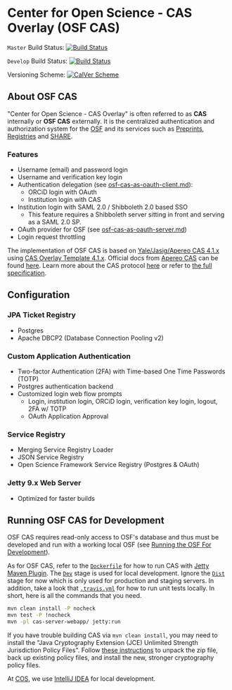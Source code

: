 # Center for Open Science - CAS Overlay (OSF CAS)

`Master` Build Status: [![Build Status](https://travis-ci.org/CenterForOpenScience/cas-overlay.svg?branch=master)](https://travis-ci.org/CenterForOpenScience/cas-overlay)

`Develop` Build Status: [![Build Status](https://travis-ci.org/CenterForOpenScience/cas-overlay.svg?branch=develop)](https://travis-ci.org/CenterForOpenScience/cas-overlay)

Versioning Scheme:  [![CalVer Scheme](https://img.shields.io/badge/calver-YY.MINOR.MICRO-22bfda.svg)](http://calver.org)

## About OSF CAS

"Center for Open Science - CAS Overlay" is often referred to as **CAS** internally or **OSF CAS** externally. It is the centralized authentication and authorization system for the [OSF](https://osf.io/) and its services such as [Preprints](https://osf.io/preprints/), [Registries](https://osf.io/registries) and [SHARE](https://share.osf.io/).

### Features

* Username (email) and password login
* Username and verification key login
* Authentication delegation (see [osf-cas-as-oauth-client.md](https://github.com/CenterForOpenScience/cas-overlay/blob/develop/docs/osf-cas-as-oauth-client.md)):
  * ORCiD login with OAuth
  * Institution login with CAS
* Institution login with SAML 2.0 / Shibboleth 2.0 based SSO 
  * This feature requires a Shibboleth server sitting in front and serving as a SAML 2.0 SP.
* OAuth provider for OSF (see [osf-cas-as-oauth-server.md](https://github.com/CenterForOpenScience/cas-overlay/blob/develop/docs/osf-cas-as-oauth-server.md))
* Login request throttling

The implementation of OSF CAS is based on [Yale/Jasig/Apereo CAS 4.1.x](https://github.com/apereo/cas/tree/4.1.x) using [CAS Overlay Template 4.1.x](https://github.com/apereo/cas-overlay-template/tree/4.1). Official docs from [Apereo CAS](https://www.apereo.org/projects/cas) can be found [here](https://apereo.github.io/cas/4.1.x). Learn more about the CAS protocol [here](https://apereo.github.io/cas/4.1.x/protocol/CAS-Protocol.html) or refer to [the full specification](https://apereo.github.io/cas/4.1.x/protocol/CAS-Protocol-Specification.html).

## Configuration

### JPA Ticket Registry

* Postgres
* Apache DBCP2 (Database Connection Pooling v2)

### Custom Application Authentication

* Two-factor Authentication (2FA) with Time-based One Time Passwords (TOTP)
* Postgres authentication backend
* Customized login web flow prompts
  * Login, institution login, ORCiD login, verification key login, logout, 2FA w/ TOTP
  * OAuth Application Approval

### Service Registry

* Merging Service Registry Loader
* JSON Service Registry
* Open Science Framework Service Registry (Postgres & OAuth)

### Jetty 9.x Web Server

* Optimized for faster builds

## Running OSF CAS for Development

OSF CAS requires read-only access to OSF's database and thus must be developed and run with a working local OSF (see [Running the OSF For Development](https://github.com/CenterForOpenScience/osf.io/blob/develop/README-docker-compose.md)).

As for OSF CAS, refer to the [`Dockerfile`](https://github.com/CenterForOpenScience/cas-overlay/blob/develop/Dockerfile) for how to run CAS with [Jetty Maven Plugin](https://www.eclipse.org/jetty/documentation/current/jetty-maven-plugin.html). The [`Dev`](https://github.com/CenterForOpenScience/cas-overlay/blob/develop/Dockerfile#L94) stage is used for local development. Ignore the [`Dist`](https://github.com/CenterForOpenScience/cas-overlay/blob/develop/Dockerfile#L15) stage for now which is only used for production and staging servers. In addition, take a look that [`.travis.yml`](https://github.com/CenterForOpenScience/cas-overlay/blob/develop/.travis.yml) for how to run unit tests locally. In short, here is all the commands that you need.

```bash
mvn clean install -P nocheck
mvn test -P !nocheck
mvn -pl cas-server-webapp/ jetty:run
```

If you have trouble building CAS via `mvn clean install`, you may need to install the "Java Cryptography Extension (JCE) Unlimited Strength Jurisdiction Policy Files". Follow [these instructions](http://bigdatazone.blogspot.com/2014/01/mac-osx-where-to-put-unlimited-jce-java.html) to unpack the zip file, back up existing policy files, and install the new, stronger cryptography policy files.

At [COS](https://cos.io/), we use [IntelliJ IDEA](https://www.jetbrains.com/idea/) for local development.
